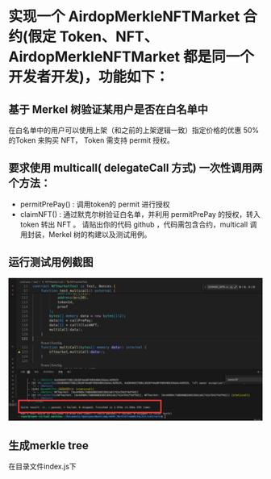 # 实现一个 AirdopMerkleNFTMarket 合约(假定 Token、NFT、AirdopMerkleNFTMarket 都是同一个开发者开发)，功能如下：

## 基于 Merkel 树验证某用户是否在白名单中
在白名单中的用户可以使用上架（和之前的上架逻辑一致）指定价格的优惠 50% 的Token 来购买 NFT， Token 需支持 permit 授权。

## 要求使用 multicall( delegateCall 方式) 一次性调用两个方法：

* permitPrePay() : 调用token的 permit 进行授权
* claimNFT() : 通过默克尔树验证白名单，并利用 permitPrePay 的授权，转入 token 转出 NFT 。
  请贴出你的代码 github ，代码需包含合约，multicall 调用封装，Merkel 树的构建以及测试用例。



## 运行测试用例截图

![image-20240513195237306](README.assets/image-20240513195237306.png)



## 生成merkle tree

在目录文件index.js下
